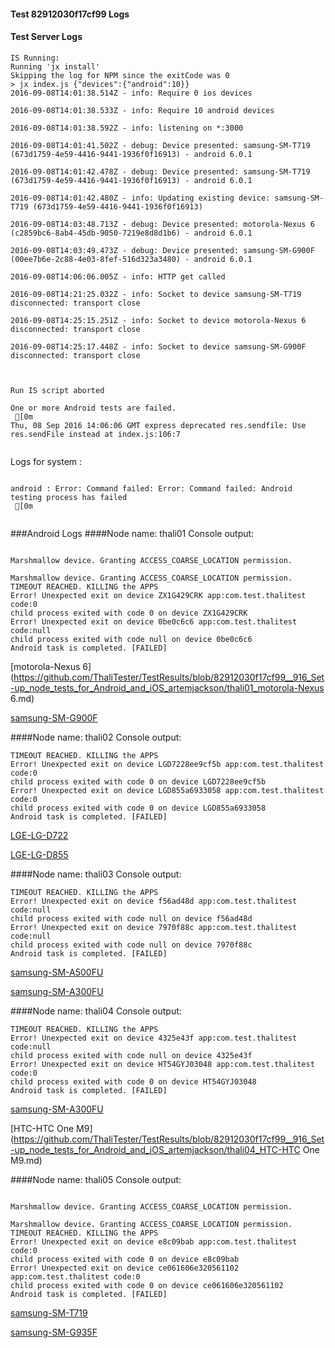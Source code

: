 #### Test 82912030f17cf99 Logs

#### Test Server Logs
```
IS Running:
Running 'jx install'
Skipping the log for NPM since the exitCode was 0
> jx index.js {"devices":{"android":10}}
2016-09-08T14:01:38.514Z - info: Require 0 ios devices

2016-09-08T14:01:38.533Z - info: Require 10 android devices

2016-09-08T14:01:38.592Z - info: listening on *:3000

2016-09-08T14:01:41.502Z - debug: Device presented: samsung-SM-T719 (673d1759-4e59-4416-9441-1936f0f16913) - android 6.0.1

2016-09-08T14:01:42.478Z - debug: Device presented: samsung-SM-T719 (673d1759-4e59-4416-9441-1936f0f16913) - android 6.0.1

2016-09-08T14:01:42.480Z - info: Updating existing device: samsung-SM-T719 (673d1759-4e59-4416-9441-1936f0f16913)

2016-09-08T14:03:48.713Z - debug: Device presented: motorola-Nexus 6 (c2859bc6-8ab4-45db-9050-7219e8d8d1b6) - android 6.0.1

2016-09-08T14:03:49.473Z - debug: Device presented: samsung-SM-G900F (00ee7b6e-2c88-4e03-8fef-516d323a3480) - android 6.0.1

2016-09-08T14:06:06.005Z - info: HTTP get called

2016-09-08T14:21:25.032Z - info: Socket to device samsung-SM-T719 disconnected: transport close

2016-09-08T14:25:15.251Z - info: Socket to device motorola-Nexus 6 disconnected: transport close

2016-09-08T14:25:17.448Z - info: Socket to device samsung-SM-G900F disconnected: transport close


 
Run IS script aborted
 
One or more Android tests are failed.
 [0m
Thu, 08 Sep 2016 14:06:06 GMT express deprecated res.sendfile: Use res.sendFile instead at index.js:106:7


```


Logs for system : 
```

android : Error: Command failed: Error: Command failed: Android testing process has failed
 [0m


```
###Android Logs
####Node name: thali01
Console output:
```

Marshmallow device. Granting ACCESS_COARSE_LOCATION permission.

Marshmallow device. Granting ACCESS_COARSE_LOCATION permission.
TIMEOUT REACHED. KILLING the APPS
Error! Unexpected exit on device ZX1G429CRK app:com.test.thalitest code:0 
child process exited with code 0 on device ZX1G429CRK 
Error! Unexpected exit on device 0be0c6c6 app:com.test.thalitest code:null 
child process exited with code null on device 0be0c6c6 
Android task is completed. [FAILED]
```
[motorola-Nexus 6](https://github.com/ThaliTester/TestResults/blob/82912030f17cf99__916_Set-up_node_tests_for_Android_and_iOS_artemjackson/thali01_motorola-Nexus 6.md)

[samsung-SM-G900F](https://github.com/ThaliTester/TestResults/blob/82912030f17cf99__916_Set-up_node_tests_for_Android_and_iOS_artemjackson/thali01_samsung-SM-G900F.md)

####Node name: thali02
Console output:
```
TIMEOUT REACHED. KILLING the APPS
Error! Unexpected exit on device LGD7228ee9cf5b app:com.test.thalitest code:0 
child process exited with code 0 on device LGD7228ee9cf5b 
Error! Unexpected exit on device LGD855a6933058 app:com.test.thalitest code:0 
child process exited with code 0 on device LGD855a6933058 
Android task is completed. [FAILED]
```
[LGE-LG-D722](https://github.com/ThaliTester/TestResults/blob/82912030f17cf99__916_Set-up_node_tests_for_Android_and_iOS_artemjackson/thali02_LGE-LG-D722.md)

[LGE-LG-D855](https://github.com/ThaliTester/TestResults/blob/82912030f17cf99__916_Set-up_node_tests_for_Android_and_iOS_artemjackson/thali02_LGE-LG-D855.md)

####Node name: thali03
Console output:
```
TIMEOUT REACHED. KILLING the APPS
Error! Unexpected exit on device f56ad48d app:com.test.thalitest code:null 
child process exited with code null on device f56ad48d 
Error! Unexpected exit on device 7970f88c app:com.test.thalitest code:null 
child process exited with code null on device 7970f88c 
Android task is completed. [FAILED]
```
[samsung-SM-A500FU](https://github.com/ThaliTester/TestResults/blob/82912030f17cf99__916_Set-up_node_tests_for_Android_and_iOS_artemjackson/thali03_samsung-SM-A500FU.md)

[samsung-SM-A300FU](https://github.com/ThaliTester/TestResults/blob/82912030f17cf99__916_Set-up_node_tests_for_Android_and_iOS_artemjackson/thali03_samsung-SM-A300FU.md)

####Node name: thali04
Console output:
```
TIMEOUT REACHED. KILLING the APPS
Error! Unexpected exit on device 4325e43f app:com.test.thalitest code:null 
child process exited with code null on device 4325e43f 
Error! Unexpected exit on device HT54GYJ03048 app:com.test.thalitest code:0 
child process exited with code 0 on device HT54GYJ03048 
Android task is completed. [FAILED]
```
[samsung-SM-A300FU](https://github.com/ThaliTester/TestResults/blob/82912030f17cf99__916_Set-up_node_tests_for_Android_and_iOS_artemjackson/thali04_samsung-SM-A300FU.md)

[HTC-HTC One M9](https://github.com/ThaliTester/TestResults/blob/82912030f17cf99__916_Set-up_node_tests_for_Android_and_iOS_artemjackson/thali04_HTC-HTC One M9.md)

####Node name: thali05
Console output:
```

Marshmallow device. Granting ACCESS_COARSE_LOCATION permission.

Marshmallow device. Granting ACCESS_COARSE_LOCATION permission.
TIMEOUT REACHED. KILLING the APPS
Error! Unexpected exit on device e8c09bab app:com.test.thalitest code:0 
child process exited with code 0 on device e8c09bab 
Error! Unexpected exit on device ce061606e320561102 app:com.test.thalitest code:0 
child process exited with code 0 on device ce061606e320561102 
Android task is completed. [FAILED]
```
[samsung-SM-T719](https://github.com/ThaliTester/TestResults/blob/82912030f17cf99__916_Set-up_node_tests_for_Android_and_iOS_artemjackson/thali05_samsung-SM-T719.md)

[samsung-SM-G935F](https://github.com/ThaliTester/TestResults/blob/82912030f17cf99__916_Set-up_node_tests_for_Android_and_iOS_artemjackson/thali05_samsung-SM-G935F.md)




